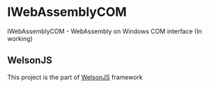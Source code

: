 # IWebAssemblyCOM
IWebAssemblyCOM - WebAssembly on Windows COM interface (In working)

## WelsonJS
This project is the part of [WelsonJS](https://github.com/gnh1201/welsonjs) framework
